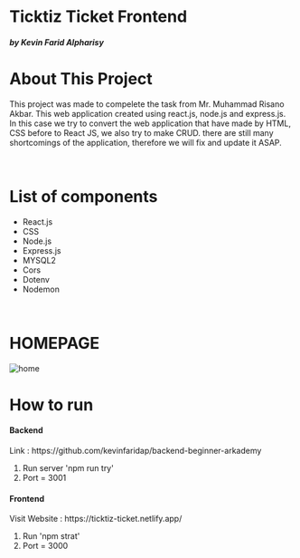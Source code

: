 # Ticktiz Ticket Frontend
 <h5> by Kevin Farid Alpharisy </h5>

# About This Project 
<p> This project was made to compelete the task from Mr. Muhammad Risano Akbar.
This web application created using react.js, node.js and express.js. In this case we try to convert the web application that have made by HTML, CSS before to React JS, we also try to make CRUD. there are still many shortcomings of the application, therefore we will fix and update it ASAP.
</p> 

<br>

# List of components
<ul>
  <li> React.js </li>
  <li> CSS </li>
  <li> Node.js  </li>
  <li> Express.js  </li>
  <li> MYSQL2  </li>
  <li> Cors  </li>
  <li> Dotenv  </li>
  <li> Nodemon  </li>
</ul>

<br>

# HOMEPAGE
![home](https://user-images.githubusercontent.com/74039235/115293145-2b0c1f80-a181-11eb-96f7-dab557c92c18.jpg)

# How to run
<h4> Backend </h4>
<p> Link : https://github.com/kevinfaridap/backend-beginner-arkademy </p>
<ol>
  <li> Run server 'npm run try'  </li>
  <li> Port = 3001  </li> 
  
</ol>

<h4> Frontend </h4>
<p> Visit Website : https://ticktiz-ticket.netlify.app/ </p>
<ol>
  <li> Run 'npm strat'  </li>
  <li> Port = 3000  </li> 
</ol>


